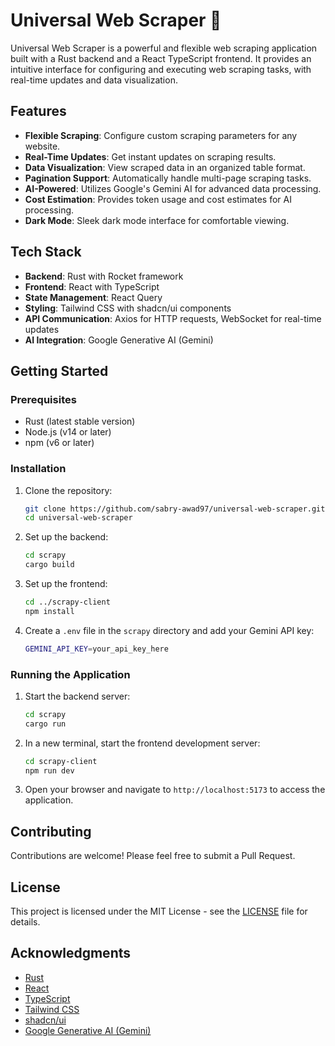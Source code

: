 # Universal Web Scraper 🦑

Universal Web Scraper is a powerful and flexible web scraping application built with a Rust backend and a React TypeScript frontend. It provides an intuitive interface for configuring and executing web scraping tasks, with real-time updates and data visualization.

## Features

- **Flexible Scraping**: Configure custom scraping parameters for any website.
- **Real-Time Updates**: Get instant updates on scraping results.
- **Data Visualization**: View scraped data in an organized table format.
- **Pagination Support**: Automatically handle multi-page scraping tasks.
- **AI-Powered**: Utilizes Google's Gemini AI for advanced data processing.
- **Cost Estimation**: Provides token usage and cost estimates for AI processing.
- **Dark Mode**: Sleek dark mode interface for comfortable viewing.

## Tech Stack

- **Backend**: Rust with Rocket framework
- **Frontend**: React with TypeScript
- **State Management**: React Query
- **Styling**: Tailwind CSS with shadcn/ui components
- **API Communication**: Axios for HTTP requests, WebSocket for real-time updates
- **AI Integration**: Google Generative AI (Gemini)

## Getting Started

### Prerequisites

- Rust (latest stable version)
- Node.js (v14 or later)
- npm (v6 or later)

### Installation

1. Clone the repository:

   ```sh
   git clone https://github.com/sabry-awad97/universal-web-scraper.git
   cd universal-web-scraper
   ```

2. Set up the backend:

   ```sh
   cd scrapy
   cargo build
   ```

3. Set up the frontend:

   ```sh
   cd ../scrapy-client
   npm install
   ```

4. Create a `.env` file in the `scrapy` directory and add your Gemini API key:

   ```sh
   GEMINI_API_KEY=your_api_key_here
   ```

### Running the Application

1. Start the backend server:

   ```sh
   cd scrapy
   cargo run
   ```

2. In a new terminal, start the frontend development server:

   ```sh
   cd scrapy-client
   npm run dev
   ```

3. Open your browser and navigate to `http://localhost:5173` to access the application.

## Contributing

Contributions are welcome! Please feel free to submit a Pull Request.

## License

This project is licensed under the MIT License - see the [LICENSE](LICENSE) file for details.

## Acknowledgments

- [Rust](https://www.rust-lang.org/)
- [React](https://reactjs.org/)
- [TypeScript](https://www.typescriptlang.org/)
- [Tailwind CSS](https://tailwindcss.com/)
- [shadcn/ui](https://ui.shadcn.com/)
- [Google Generative AI (Gemini)](https://ai.google.dev/gemini-api)
